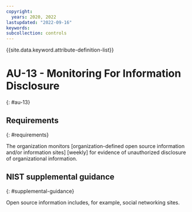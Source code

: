 ```yaml
---
copyright:
  years: 2020, 2022
lastupdated: "2022-09-16"
keywords: 
subcollection: controls
---
```


{{site.data.keyword.attribute-definition-list}}

# AU-13 - Monitoring For Information Disclosure
{: #au-13}

## Requirements
{: #requirements}

The organization monitors [organization-defined open source information and/or information sites] [weekly] for evidence of unauthorized disclosure of organizational information.

## NIST supplemental guidance
{: #supplemental-guidance}

Open source information includes, for example, social networking sites.


